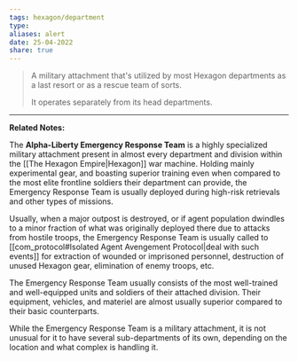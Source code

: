 ```yaml
---
tags: hexagon/department
type: 
aliases: alert
date: 25-04-2022
share: true
---
```


> A military attachment that's utilized by most Hexagon departments as a last resort or as a rescue team of sorts.
> 
> It operates separately from its head departments.
---

**Related Notes:** 

The **Alpha-Liberty Emergency Response Team** is a highly specialized military attachment present in almost every department and division within the [[The Hexagon Empire|Hexagon]] war machine. Holding mainly experimental gear, and boasting superior training even when compared to the most elite frontline soldiers their department can provide, the Emergency Response Team is usually deployed during high-risk retrievals and other types of missions.

Usually, when a major outpost is destroyed, or if agent population dwindles to a minor fraction of what was originally deployed there due to attacks from hostile troops, the Emergency Response Team is usually called to [[com_protocol#Isolated Agent Avengement Protocol|deal with such events]] for extraction of wounded or imprisoned personnel, destruction of unused Hexagon gear, elimination of enemy troops, etc.

The Emergency Response Team usually consists of the most well-trained and well-equipped units and soldiers of their attached division. Their equipment, vehicles, and materiel are almost usually superior compared to their basic counterparts.

While the Emergency Response Team is a military attachment, it is not unusual for it to have several sub-departments of its own, depending on the location and what complex is handling it.
